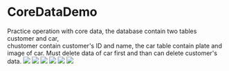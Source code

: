 CoreDataDemo
============
Practice operation with core data, the database contain two tables customer and car,  
chustomer contain customer's ID and name, the car table contain plate and image of car.
Must delete data of car first and than can delete customer's data.
![](https://docs.google.com/uc?authuser=0&id=0B-krfmFjYr8KRzdPeTYzcWxjTU0&export=download)
![](https://docs.google.com/uc?authuser=0&id=0B-krfmFjYr8KbmFZRUhycUtlTEE&export=download)
![](https://docs.google.com/uc?authuser=0&id=0B-krfmFjYr8KVU5FRUtxZkk5T0U&export=download)
![](https://docs.google.com/uc?authuser=0&id=0B-krfmFjYr8KNmxXWDg3WVBUdkk&export=download)
![](https://docs.google.com/uc?authuser=0&id=0B-krfmFjYr8KLVpOVEVzM2hoN28&export=download)
![](https://docs.google.com/uc?authuser=0&id=0B-krfmFjYr8KTHB5WEFZR0Rhdms&export=download)
